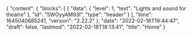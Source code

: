 {
  "content": {
    "blocks": [
      {
        "data": {
          "level": 1,
          "text": "Lights and sound for theatre"
        },
        "id": "5WOyyAM93l",
        "type": "header"
      }
    ],
    "time": 1645040685241,
    "version": "2.22.2"
  },
  "date": "2022-02-16T19:44:47",
  "draft": false,
  "lastmod": "2022-02-18T18:13:41",
  "title": "Home"
}